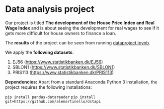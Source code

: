 # Data analysis project

Our project is titled **The development of the House Price Index and Real Wage Index** and is about seeing the development for real wages to see if it gets more difficult for house owners to finance a loan. 

The **results** of the project can be seen from running [dataproject.ipynb](dataproject.ipynb).

We apply the **following datasets**:

1. EJ56 (https://www.statistikbanken.dk/EJ56) 
2. SBLON1 (https://www.statistikbanken.dk/SBLON1)
3. PRIS113 (https://www.statistikbanken.dk/PRIS113)

**Dependencies:** Apart from a standard Anaconda Python 3 installation, the project requires the following installations:

``pip install pandas-datareader``
``pip install git+https://github.com/alemartinello/dstapi``

